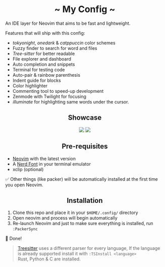 <h1 align="center">~ My Config ~</h1>

An IDE layer for Neovim that aims to be fast and lightweight.

Features that will ship with this config:
+ *tokyonight*, *onedark* & *catppuccin* color schemes
+ Fuzzy finder to search for word and files
+ *Tree-sitter* for better readable
+ File explorer and dashboard
+ Auto completion and snippets
+ Terminal for testing code
+ Auto-pair & rainbow parenthesis
+ Indent guide for blocks
+ Color highlighter
+ Commenting tool to speed-up development
+ Zenmode with Twilight for focusing
+ *illuminate* for highlighting same words under the cursor.

<h2 align="center">Showcase</h2>
<div align="center">

  <img src="https://user-images.githubusercontent.com/81623530/209676623-32449e2d-2d3a-4e7f-b5af-3dcf692c35ad.png">
  <img src="https://user-images.githubusercontent.com/81623530/209675959-f08c9356-6152-4124-9120-4c7683290c9f.png">

</div>
<h2 align="center">Pre-requisites</h2>

+ [Neovim](https://neovim.io/) with the latest version  
+ A [Nerd Font](https://www.nerdfonts.com/) in your terminal emulator  
+ xclip (optional)  

✅ Other things (like packer) will be automatically installed at the first time you open Neovim. 
<h2 align="center">Installation</h2>

1. Clone this repo and place it in your  `$HOME/.config/` directory  
2. Open neovim and process will begin automatically
3. Re-launch Neovim and just to make sure everything is installed, run `:PackerSync`

🎯 Done!

> [Treesitter](https://github.com/nvim-treesitter/nvim-treesitter) uses a different parser for every language, If the language is already supported install it with `:TSInstall <language>`  
> Rust, Python & C are installed. 
